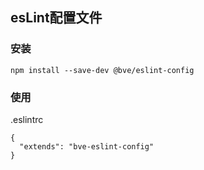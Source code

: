 ## esLint配置文件

### 安装
```
npm install --save-dev @bve/eslint-config
```

### 使用
.eslintrc
```
{
  "extends": "bve-eslint-config"  
}
```